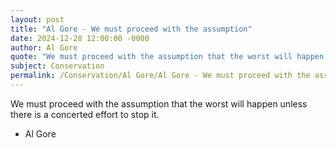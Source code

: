 ```yaml
---
layout: post
title: "Al Gore - We must proceed with the assumption"
date: 2024-12-28 12:00:00 -0000
author: Al Gore
quote: "We must proceed with the assumption that the worst will happen unless there is a concerted effort to stop it."
subject: Conservation
permalink: /Conservation/Al Gore/Al Gore - We must proceed with the assumption
---
```


We must proceed with the assumption that the worst will happen unless there is a concerted effort to stop it.

- Al Gore
